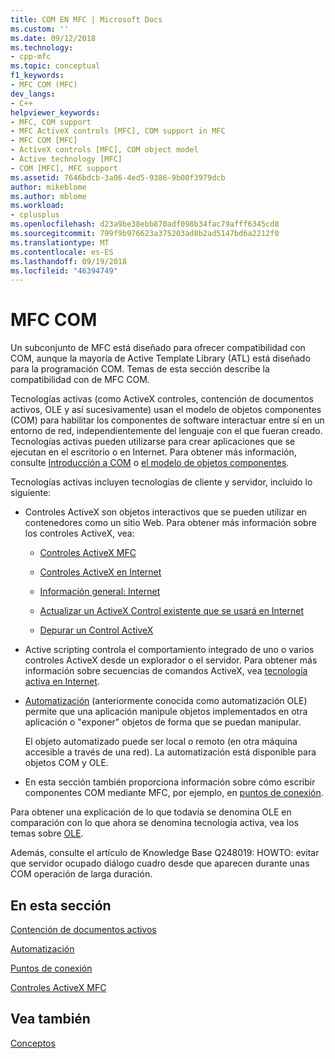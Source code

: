 ```yaml
---
title: COM EN MFC | Microsoft Docs
ms.custom: ''
ms.date: 09/12/2018
ms.technology:
- cpp-mfc
ms.topic: conceptual
f1_keywords:
- MFC COM (MFC)
dev_langs:
- C++
helpviewer_keywords:
- MFC, COM support
- MFC ActiveX controls [MFC], COM support in MFC
- MFC COM [MFC]
- ActiveX controls [MFC], COM object model
- Active technology [MFC]
- COM [MFC], MFC support
ms.assetid: 7646bdcb-3a06-4ed5-9386-9b00f3979dcb
author: mikeblome
ms.author: mblome
ms.workload:
- cplusplus
ms.openlocfilehash: d23a9be38ebb870adf098b34fac79afff6345cd8
ms.sourcegitcommit: 799f9b976623a375203ad8b2ad5147bd6a2212f0
ms.translationtype: MT
ms.contentlocale: es-ES
ms.lasthandoff: 09/19/2018
ms.locfileid: "46394749"
---
```

# <a name="mfc-com"></a>MFC COM

Un subconjunto de MFC está diseñado para ofrecer compatibilidad con COM, aunque la mayoría de Active Template Library (ATL) está diseñado para la programación COM. Temas de esta sección describe la compatibilidad con de MFC COM.

Tecnologías activas (como ActiveX controles, contención de documentos activos, OLE y así sucesivamente) usan el modelo de objetos componentes (COM) para habilitar los componentes de software interactuar entre sí en un entorno de red, independientemente del lenguaje con el que fueran creado. Tecnologías activas pueden utilizarse para crear aplicaciones que se ejecutan en el escritorio o en Internet. Para obtener más información, consulte [Introducción a COM](../atl/introduction-to-com.md) o [el modelo de objetos componentes](/windows/desktop/com/the-component-object-model).

Tecnologías activas incluyen tecnologías de cliente y servidor, incluido lo siguiente:

- Controles ActiveX son objetos interactivos que se pueden utilizar en contenedores como un sitio Web. Para obtener más información sobre los controles ActiveX, vea:

   - [Controles ActiveX MFC](../mfc/mfc-activex-controls.md)

   - [Controles ActiveX en Internet](../mfc/activex-controls-on-the-internet.md)

   - [Información general: Internet](../mfc/mfc-internet-programming-basics.md)

   - [Actualizar un ActiveX Control existente que se usará en Internet](../mfc/upgrading-an-existing-activex-control.md)

   - [Depurar un Control ActiveX](/visualstudio/debugger/how-to-debug-an-activex-control)

- Active scripting controla el comportamiento integrado de uno o varios controles ActiveX desde un explorador o el servidor. Para obtener más información sobre secuencias de comandos ActiveX, vea [tecnología activa en Internet](../mfc/active-technology-on-the-internet.md).

- [Automatización](../mfc/automation.md) (anteriormente conocida como automatización OLE) permite que una aplicación manipule objetos implementados en otra aplicación o "exponer" objetos de forma que se puedan manipular.

     El objeto automatizado puede ser local o remoto (en otra máquina accesible a través de una red). La automatización está disponible para objetos COM y OLE.

- En esta sección también proporciona información sobre cómo escribir componentes COM mediante MFC, por ejemplo, en [puntos de conexión](../mfc/connection-points.md).

Para obtener una explicación de lo que todavía se denomina OLE en comparación con lo que ahora se denomina tecnología activa, vea los temas sobre [OLE](../mfc/ole-in-mfc.md).

Además, consulte el artículo de Knowledge Base Q248019: HOWTO: evitar que servidor ocupado diálogo cuadro desde que aparecen durante unas COM operación de larga duración.

## <a name="in-this-section"></a>En esta sección

[Contención de documentos activos](../mfc/active-document-containment.md)

[Automatización](../mfc/automation.md)

[Puntos de conexión](../mfc/connection-points.md)

[Controles ActiveX MFC](../mfc/mfc-activex-controls.md)

## <a name="see-also"></a>Vea también

[Conceptos](../mfc/mfc-concepts.md)

